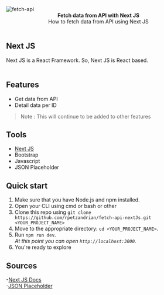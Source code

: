 <img src="https://i.ibb.co/nwM8xNJ/fetch-next.png" alt="fetch-api" align="center" />

<br />

<div align="center"><strong>Fetch data from API with Next JS</strong></div>
<div align="center">How to fetch data from API using Next JS</div>

<br />

## Next JS
<div>Next JS is a React Framework. So, Next JS is React based.</div>

<br/>

## Features
- Get data from API
- Detail data per ID

> Note : This will continue to be added to other features

## Tools

- <a href='https://nextjs.org/'>Next JS</a>
- Bootstrap
- Javascript
- JSON Placeholder

## Quick start

1.  Make sure that you have Node.js and npm installed.
2.  Open your CLI using cmd or bash or other
2.  Clone this repo using `git clone https://github.com/rpetzandrian/fetch-api-nextJs.git <YOUR_PROJECT_NAME>`
3.  Move to the appropriate directory: `cd <YOUR_PROJECT_NAME>`.<br />
4.  Run `npm run dev`.<br />
    _At this point you can open `http://localhost:3000`._
5.  You're ready to explore

## Sources

-<a href='https://nextjs.org/'>Next JS Docs</a><br >
-<a href='https://jsonplaceholder.typicode.com/'>JSON Placeholder</a>
